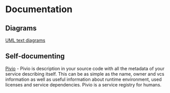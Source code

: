 # Documentation
## Diagrams
[UML text diagrams](https://www.planttext.com/)
## Self-documenting
[Pivio](pivio.io) - Pivio is description in your source code with all the metadata of your service describing itself. This can be as simple as the name, owner and vcs information as well as useful information about runtime environment, used licenses and service dependencies. Pivio is a service registry for humans.
